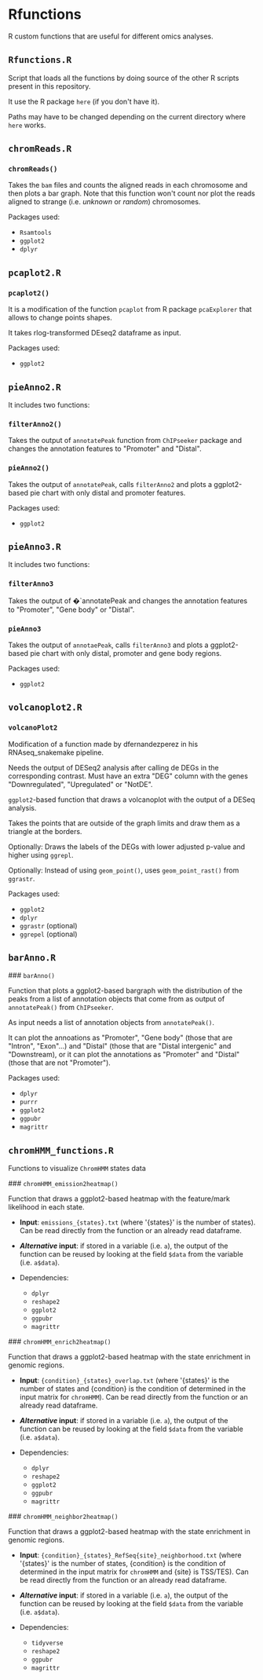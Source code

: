 # Rfunctions

R custom functions that are useful for different omics analyses.

## `Rfunctions.R`

Script that loads all the functions by doing source of the other R scripts present in this repository.

It use the R package `here` (if you don't have it).

Paths may have to be changed depending on the current directory where `here` works.

## `chromReads.R`

### `chromReads()`

Takes the `bam` files and counts the aligned reads in each chromosome and then plots a bar graph.
Note that this function won't count nor plot the reads aligned to strange (i.e. *unknown* or *random*) chromosomes.

Packages used:

* `Rsamtools`
* `ggplot2`
* `dplyr`

## `pcaplot2.R`

### `pcaplot2()`

It is a modification of the function `pcaplot` from R package `pcaExplorer` that allows to change points shapes.

It takes rlog-transformed DEseq2 dataframe as input. 

Packages used:

* `ggplot2`


## `pieAnno2.R`

It includes two functions:
	
### `filterAnno2()`

Takes the output of `annotatePeak` function from `ChIPseeker` package and changes the annotation features to "Promoter" and "Distal". 

### `pieAnno2()` 

Takes the output of `annotatePeak`, calls `filterAnno2` and plots a ggplot2-based pie chart with only distal and promoter features.

Packages used:

* `ggplot2`

## `pieAnno3.R`

It includes two functions:
	
### `filterAnno3`

Takes the output of �`annotatePeak and changes the annotation features to "Promoter", "Gene body" or "Distal". 

### `pieAnno3`

Takes the output of `annotaePeak`, calls `filterAnno3` and plots a ggplot2-based pie chart with only distal, promoter and gene body regions. 

Packages used:

* `ggplot2`

## `volcanoplot2.R`

### `volcanoPlot2`

Modification of a function made by dfernandezperez in his RNAseq_snakemake pipeline.

Needs the output of DESeq2 analysis after calling de DEGs in the corresponding contrast. Must have an extra "DEG" column with the genes "Downregulated", "Upregulated" or "NotDE". 

`ggplot2`-based function that draws a volcanoplot with the output of a DESeq analysis. 

Takes the points that are outside of the graph limits and draw them as a triangle at the borders.

Optionally: Draws the labels of the DEGs with lower adjusted p-value and higher using `ggrepl`.

Optionally: Instead of using `geom_point()`, uses `geom_point_rast()` from `ggrastr`.

Packages used:

* `ggplot2`
* `dplyr`
* `ggrastr` (optional)
* `ggrepel` (optional)

## `barAnno.R`

### `barAnno()`

Function that plots a ggplot2-based bargraph with the distribution of the peaks from a list of annotation objects that come from as output of `annotatePeak()` from `ChIPseeker`.

As input needs a list of annotation objects from `annotatePeak()`.

It can plot the annoations as "Promoter", "Gene body" (those that are "Intron", "Exon"...) and "Distal" (those that are "Distal intergenic" and "Downstream), 
or it can plot the annotations as "Promoter" and "Distal" (those that are not "Promoter").

Packages used:

* `dplyr`
* `purrr`
* `ggplot2`
* `ggpubr`
* `magrittr`

## `chromHMM_functions.R`

Functions to visualize `ChromHMM` states data

### `chromHMM_emission2heatmap()`

Function that draws a ggplot2-based heatmap with the feature/mark likelihood in each state.

* **Input**: `emissions_{states}.txt` (where '{states}' is the number of states). Can be read directly from the function or an already read dataframe. 
* **_Alternative_ input**: if stored in a variable (i.e. `a`), the output of the function can be reused by looking at the field `$data` from the variable (i.e. `a$data`).
* Dependencies:

  + `dplyr`
  + `reshape2`
  + `ggplot2`
  + `ggpubr`
  + `magrittr`
 
### `chromHMM_enrich2heatmap()`

Function that draws a ggplot2-based heatmap with the state enrichment in genomic regions.

* **Input**: `{condition}_{states}_overlap.txt` (where '{states}' is the number of states and {condition} is the condition of determined in the input matrix for `chromHMM`). Can be read directly from the function or an already read dataframe. 
* **_Alternative_ input**: if stored in a variable (i.e. `a`), the output of the function can be reused by looking at the field `$data` from the variable (i.e. `a$data`).
* Dependencies:

  + `dplyr`
  + `reshape2`
  + `ggplot2`
  + `ggpubr`
  + `magrittr`

### `chromHMM_neighbor2heatmap()`

Function that draws a ggplot2-based heatmap with the state enrichment in genomic regions.

* **Input**: `{condition}_{states}_RefSeq{site}_neighborhood.txt` (where '{states}' is the number of states, {condition} is the condition of determined in the input matrix for `chromHMM` and {site} is TSS/TES). Can be read directly from the function or an already read dataframe. 
* **_Alternative_ input**: if stored in a variable (i.e. `a`), the output of the function can be reused by looking at the field `$data` from the variable (i.e. `a$data`).
* Dependencies:

  + `tidyverse`
  + `reshape2`
  + `ggpubr`
  + `magrittr`